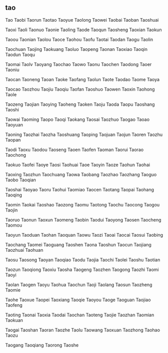tao
---

Tao Taobi Taorun Taotao Taoyue Taolong Taowei Taobai Taoban Taoshuai

Taoxi Taoli Taonuo Taonie Taoling Taode Taoqun Taosheng Taoxian Taokun

Taoou Taonian Taolou Taoce Taohou Taofu Taotai Taodan Taogu Taolin

Taochuan Taojing Taokuang Taoluo Taopeng Taonan Taoxiao Taoqin Taodun Taoqu

Taomai Taolv Taoyang Taochao Taowo Taonu Taochen Taodong Taoer Taoniu

Taocan Taoneng Taoan Taoke Taofang Taolun Taote Taodao Taome Taoya

Taocao Taozhou Taojiu Taoqiu Taofan Taoshuo Taowen Taoxin Taohong Taole

Taozeng Taojian Taoying Taoheng Taoken Taoju Taoda Taopu Taoshang Taoshi

Taowai Taoming Taopo Taoqi Taokang Taosai Taozhuo Taogao Taoao Taoyuan

Taoning Taozhai Taozha Taoshuang Taoping Taojuan Taojun Taoren Taozhu Taopan

Taodi Taoxu Taodou Taoseng Taoen Taofen Taoman Taorui Taorao Taochong

Taokuo Taofei Taoye Taosi Taohuai Taoe Taoyin Taoze Taohun Taohai

Taoxing Taozhun Taochuang Taowa Taobang Taozhao Taozhang Taoguo Taobo   Taoqian

Taoshai Taoyao Taoru Taohui Taomiao Taocen Taotang Taopai Taohang Taoqing

Taomin Taokai Taoshao Taozong Taomu Taotong Taochu Taocong Taogou Taojin

Taoruo Taonun Taoxun Taomeng Taobin Taodui Taoyong Taosen Taocheng Taomou

Taoyun Taoduan Taohan Taoquan Taowu Taozi Taoai Taocai Taosui Taobing

Taochang Taomei Taoguang Taoshen Taona Taoshun Taocun Taojiang Taozhuai Taohuan

Taosu Taosong Taoyan Taoqiao Taodu Taojia Taochi Taolei Taoshu Taotian

Taozun Taoqiong Taoxiu Taosha Taogeng Taozhen Taogong Taozhi Taomi Taoyi

Taolan Taogen Taoyu Taohua Taochun Taoji Taolang Taosun Taozheng Taomie

Taohe Taoxue Taopei Taoxiang Taoqie Taoyou Taoge Taoguan Taojiao Taofeng

Taoting Taonai Taoxia Taodai Taochan Taoteng Taojie Taozhan Taomian Taokuan

Taogai Taoshan Taoran Taozhe Taolu Taowang Taoxuan Taozhong Taohao Taozu

Taogang Taoqiang Taorong Taoshe 